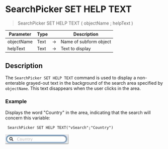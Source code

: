 # SearchPicker SET HELP TEXT

> SearchPicker SET HELP TEXT ( objectName ; helpText )

| Parameter | Type |     | Description |
| --- | --- | --- | --- |
| objectName | Text | → | Name of subform object |
| helpText | Text | → | Text to display |

## Description

The `SearchPicker SET HELP TEXT` command is used to display a non-enterable grayed-out text in the background of the search area specified by `objectName`. This text disappears when the user clicks in the area.

### Example  

Displays the word "Country" in the area, indicating that the search will concern this variable:

```4d
 SearchPicker SET HELP TEXT("vSearch";"Country")
```

![](../images/pict308485.en.png)
